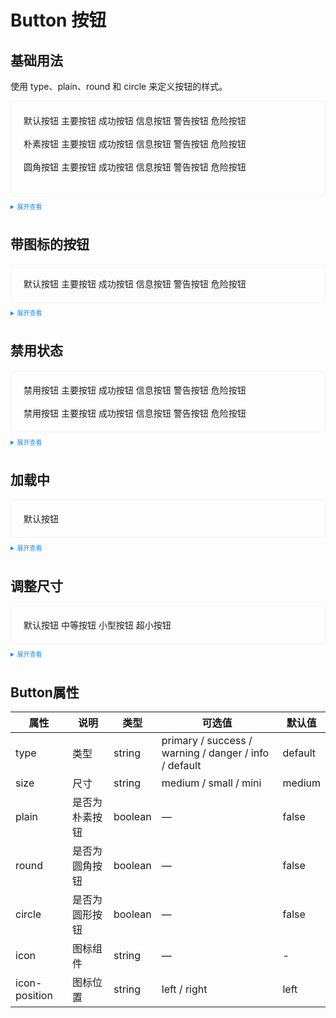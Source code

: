 <style scoped>
    .example{
        border: 1px solid #f5f5f5;
        border-radius: 5px;
        padding:20px
    }
    .imm-button {
        margin:10px 5px !important
    }
    
    details > summary:first-of-type {
        font-size: 10px;
        padding: 8px 0;
        cursor: pointer;
        color: #1989fa;
    }
    a {
      all: initial
    }
    a:hover {
      all: initial
    }

</style>

# Button 按钮

## 基础用法

使用 type、plain、round 和 circle 来定义按钮的样式。

<div class="example">
    <div>
        <imm-button>默认按钮</imm-button>
        <imm-button type="primary">主要按钮</imm-button>
        <imm-button type="success">成功按钮</imm-button>
        <imm-button type="info">信息按钮</imm-button>
        <imm-button type="warning">警告按钮</imm-button>
        <imm-button type="danger">危险按钮</imm-button>
        <br>
        <br>
        <imm-button plain>朴素按钮</imm-button>
        <imm-button type="primary" plain>主要按钮</imm-button>
        <imm-button type="success" plain>成功按钮</imm-button>
        <imm-button type="info" plain>信息按钮</imm-button>
        <imm-button type="warning" plain>警告按钮</imm-button>
        <imm-button type="danger" plain>危险按钮</imm-button>
        <br>
        <br>
        <imm-button round>圆角按钮</imm-button>
        <imm-button type="primary" round>主要按钮</imm-button>
        <imm-button type="success" round>成功按钮</imm-button>
        <imm-button type="info" round>信息按钮</imm-button>
        <imm-button type="warning" round>警告按钮</imm-button>
        <imm-button type="danger" round>危险按钮</imm-button>
        <br>
        <br>
        <imm-button icon="Edit" circle></imm-button>
        <imm-button type="primary" icon="User" circle></imm-button>
        <imm-button type="success" icon="Delete" circle></imm-button>
        <imm-button type="info" icon="Search" circle></imm-button>
        <imm-button type="warning" icon="Home" circle></imm-button>
        <imm-button type="danger" icon="Setting" circle></imm-button>
    </div>

</div>

<details>
<summary>展开查看</summary>

```vue
<template>
  <div>
    <imm-button>默认按钮</imm-button>
    <imm-button type="primary">主要按钮</imm-button>
    <imm-button type="success">成功按钮</imm-button>
    <imm-button type="info">信息按钮</imm-button>
    <imm-button type="warning">警告按钮</imm-button>
    <imm-button type="danger">危险按钮</imm-button>
    <imm-button type="text">文字按钮</imm-button>
    <br />
    <br />
    <imm-button plain>朴素按钮</imm-button>
    <imm-button type="primary" plain>主要按钮</imm-button>
    <imm-button type="success" plain>成功按钮</imm-button>
    <imm-button type="info" plain>信息按钮</imm-button>
    <imm-button type="warning" plain>警告按钮</imm-button>
    <imm-button type="danger" plain>危险按钮</imm-button>
    <br />
    <br />
    <imm-button round>圆角按钮</imm-button>
    <imm-button type="primary" round>主要按钮</imm-button>
    <imm-button type="success" round>成功按钮</imm-button>
    <imm-button type="info" round>信息按钮</imm-button>
    <imm-button type="warning" round>警告按钮</imm-button>
    <imm-button type="danger" round>危险按钮</imm-button>
    <br>
    <br>
    <imm-button icon="Edit" circle></imm-button>
    <imm-button type="primary" icon="User" circle></imm-button>
    <imm-button type="success" icon="Delete" circle></imm-button>
    <imm-button type="info" icon="Search" circle></imm-button>
    <imm-button type="warning" icon="Home" circle></imm-button>
    <imm-button type="danger" icon="Setting" circle></imm-button>
  </div>
</template>
<script lang="ts" setup>
</script>
<style lang="scss" scoped>
</style>
```

</details>

## 带图标的按钮

<div class="example">
    <div>
        <imm-button icon="Edit">默认按钮</imm-button>
        <imm-button type="primary" icon="Love">主要按钮</imm-button>
        <imm-button type="success" icon="User">成功按钮</imm-button>
        <imm-button type="info" icon="Home">信息按钮</imm-button>
        <imm-button type="warning" icon="Setting">警告按钮</imm-button>
        <imm-button type="danger" icon="Delete" iconPosition="right">危险按钮</imm-button>
    </div>
</div>

<details>
<summary>展开查看</summary>

```vue
<template>
  <div>
    <imm-button icon="Edit">默认按钮</imm-button>
    <imm-button type="primary" icon="Love">主要按钮</imm-button>
    <imm-button type="success" icon="User">成功按钮</imm-button>
    <imm-button type="info" icon="Home">信息按钮</imm-button>
    <imm-button type="warning" icon="Setting">警告按钮</imm-button>
    <imm-button type="danger" icon="Delete" iconPosition="right">危险按钮</imm-button>
  </div>
</template>
<script lang="ts" setup>
</script>
<style lang="scss" scoped>
</style>
```

</details>

## 禁用状态

<div class="example">
    <div>
        <imm-button disabled>禁用按钮</imm-button>
        <imm-button type="primary" disabled>主要按钮</imm-button>
        <imm-button type="success" disabled>成功按钮</imm-button>
        <imm-button type="info" disabled>信息按钮</imm-button>
        <imm-button type="warning" disabled>警告按钮</imm-button>
        <imm-button type="danger" disabled>危险按钮</imm-button>
        <br>
        <br>
        <imm-button disabled>禁用按钮</imm-button>
        <imm-button type="primary" disabled plain>主要按钮</imm-button>
        <imm-button type="success" disabled plain>成功按钮</imm-button>
        <imm-button type="info" disabled plain>信息按钮</imm-button>
        <imm-button type="warning" disabled plain>警告按钮</imm-button>
        <imm-button type="danger" disabled plain>危险按钮</imm-button>
    </div>
</div>

<details>
<summary>展开查看</summary>

```vue
<template>
  <div>
    <imm-button disabled>禁用按钮</imm-button>
    <imm-button type="primary" disabled>主要按钮</imm-button>
    <imm-button type="success" disabled>成功按钮</imm-button>
    <imm-button type="info" disabled>信息按钮</imm-button>
    <imm-button type="warning" disabled>警告按钮</imm-button>
    <imm-button type="danger" disabled>危险按钮</imm-button>
    <br />
    <br />
    <imm-button disabled>禁用按钮</imm-button>
    <imm-button type="primary" disabled plain>主要按钮</imm-button>
    <imm-button type="success" disabled plain>成功按钮</imm-button>
    <imm-button type="info" disabled plain>信息按钮</imm-button>
    <imm-button type="warning" disabled plain>警告按钮</imm-button>
    <imm-button type="danger" disabled plain>危险按钮</imm-button>
  </div>
</template>
<script lang="ts" setup>
</script>
<style lang="scss" scoped>
</style>
```

</details>

## 加载中

<div class="example">
    <div>
        <imm-button type="primary" loading>默认按钮</imm-button>
    </div>
</div>

<details>
<summary>展开查看</summary>

```vue
<template>
  <div>
    <imm-button type="primary" loading>加载中</imm-button>
  </div>
</template>
<script lang="ts" setup>
</script>
<style lang="scss" scoped>
</style>
```
</details>

## 调整尺寸

<div class="example">
    <div>
        <imm-button>默认按钮</imm-button>
        <imm-button size="medium">中等按钮</imm-button>
        <imm-button size="small">小型按钮</imm-button>
        <imm-button size="mini">超小按钮</imm-button>
    </div>
</div>

<details>
<summary>展开查看</summary>

```vue
<template>
  <div>
    <imm-button>默认按钮</imm-button>
    <imm-button size="medium">中等按钮</imm-button>
    <imm-button size="small">小型按钮</imm-button>
    <imm-button size="mini">超小按钮</imm-button>
  </div>
</template>
<script lang="ts" setup>
</script>
<style lang="scss" scoped>
</style>
```

</details>

## Button属性
|    属性    | 说明                         | 类型         | 可选值                                       | 默认值 |
| --------- | ------------------------------------ | ------------------ | ----------------------------------------------------- | ------- |
| type      | 类型                                  | string             | primary / success / warning / danger / info / default | default |
| size      | 尺寸                                  | string             | medium / small / mini                                 | medium  |
| plain     | 是否为朴素按钮                          | boolean            | —                                                     | false   |
| round     | 是否为圆角按钮                          | boolean            | —                                                     | false   |
| circle    | 是否为圆形按钮                          | boolean            | —                                                     | false   |
| icon      | 图标组件                               | string             | —                                                     | -       |
| icon-position      | 图标位置                      | string             | left / right                                          | left    |
